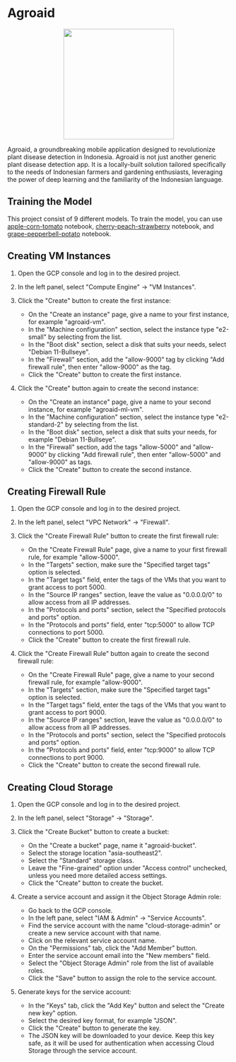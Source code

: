 # Agroaid
<p align="center">
<img src="https://github.com/farreljordan80/agroaid/blob/main/Logo-Agroaid.png" width="250"  />
</p>
Agroaid, a groundbreaking mobile application designed to revolutionize plant disease detection in Indonesia. Agroaid is not just another generic plant disease detection app. It is a locally-built solution tailored specifically to the needs of Indonesian farmers and gardening enthusiasts, leveraging the power of deep learning and the familiarity of the Indonesian language.

## Training the Model
This project consist of 9 different models. To train the model, you can use [apple-corn-tomato](https://github.com/farreljordan80/agroaid/blob/main/Machine%20Learning/apple-corn-tomato/Apple%2CCorn%2CTomato.ipynb) notebook, [cherry-peach-strawberry](https://github.com/farreljordan80/agroaid/blob/main/Machine%20Learning/cherry-peach-strawberry/cherry-peach-strawberry.ipynb) notebook, and [grape-pepperbell-potato](https://github.com/farreljordan80/agroaid/blob/main/Machine%20Learning/grape-pepperbell-potato/grape-peperbell-potato-model.ipynb) notebook.

## Creating VM Instances
1. Open the GCP console and log in to the desired project.
2. In the left panel, select "Compute Engine" -> "VM Instances".
3. Click the "Create" button to create the first instance:
   - On the "Create an instance" page, give a name to your first instance, for example "agroaid-vm".
   - In the "Machine configuration" section, select the instance type "e2-small" by selecting from the list.
   - In the "Boot disk" section, select a disk that suits your needs, select "Debian 11-Bullseye".
   - In the "Firewall" section, add the "allow-9000" tag by clicking "Add firewall rule", then enter "allow-9000" as the tag.
   - Click the "Create" button to create the first instance.

4. Click the "Create" button again to create the second instance:
   - On the "Create an instance" page, give a name to your second instance, for example "agroaid-ml-vm".
   - In the "Machine configuration" section, select the instance type "e2-standard-2" by selecting from the list.
   - In the "Boot disk" section, select a disk that suits your needs, for example "Debian 11-Bullseye".
   - In the "Firewall" section, add the tags "allow-5000" and "allow-9000" by clicking "Add firewall rule", then enter "allow-5000" and "allow-9000" as tags.
   - Click the "Create" button to create the second instance.

## Creating Firewall Rule
1. Open the GCP console and log in to the desired project.
2. In the left panel, select "VPC Network" -> "Firewall".
3. Click the "Create Firewall Rule" button to create the first firewall rule:
   - On the "Create Firewall Rule" page, give a name to your first firewall rule, for example "allow-5000".
   - In the "Targets" section, make sure the "Specified target tags" option is selected.
   - In the "Target tags" field, enter the tags of the VMs that you want to grant access to port 5000.
   - In the "Source IP ranges" section, leave the value as "0.0.0.0/0" to allow access from all IP addresses.
   - In the "Protocols and ports" section, select the "Specified protocols and ports" option.
   - In the "Protocols and ports" field, enter "tcp:5000" to allow TCP connections to port 5000.
   - Click the "Create" button to create the first firewall rule.

4. Click the "Create Firewall Rule" button again to create the second firewall rule:
   - On the "Create Firewall Rule" page, give a name to your second firewall rule, for example "allow-9000".
   - In the "Targets" section, make sure the "Specified target tags" option is selected.
   - In the "Target tags" field, enter the tags of the VMs that you want to grant access to port 9000. 
   - In the "Source IP ranges" section, leave the value as "0.0.0.0/0" to allow access from all IP addresses.
   - In the "Protocols and ports" section, select the "Specified protocols and ports" option.
   - In the "Protocols and ports" field, enter "tcp:9000" to allow TCP connections to port 9000.
   - Click the "Create" button to create the second firewall rule.

## Creating Cloud Storage
1. Open the GCP console and log in to the desired project.
2. In the left panel, select "Storage" -> "Storage".
3. Click the "Create Bucket" button to create a bucket:
   - On the "Create a bucket" page, name it "agroaid-bucket".
   - Select the storage location "asia-southeast2".
   - Select the "Standard" storage class.
   - Leave the "Fine-grained" option under "Access control" unchecked, unless you need more detailed access settings.
   - Click the "Create" button to create the bucket.

5. Create a service account and assign it the Object Storage Admin role:

   - Go back to the GCP console.
   - In the left pane, select "IAM & Admin" -> "Service Accounts".
   - Find the service account with the name "cloud-storage-admin" or create a new service account with that name.
   - Click on the relevant service account name.
   - On the "Permissions" tab, click the "Add Member" button.
   - Enter the service account email into the "New members" field.
   - Select the "Object Storage Admin" role from the list of available roles.
   - Click the "Save" button to assign the role to the service account.

6. Generate keys for the service account:
   - In the "Keys" tab, click the "Add Key" button and select the "Create new key" option.
   - Select the desired key format, for example "JSON".
   - Click the "Create" button to generate the key.
   - The JSON key will be downloaded to your device. Keep this key safe, as it will be used for authentication when accessing Cloud Storage through the service account.
